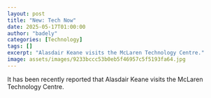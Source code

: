 ```yaml
---
layout: post
title: "New: Tech Now"
date: 2025-05-17T01:00:00
author: "badely"
categories: [Technology]
tags: []
excerpt: "Alasdair Keane visits the McLaren Technology Centre."
image: assets/images/9233bccc53b0eb5f46957c5f5193fa64.jpg
---
```


It has been recently reported that Alasdair Keane visits the McLaren Technology Centre.

